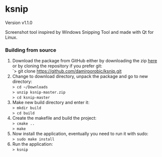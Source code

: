 # ksnip

Version v1.1.0

Screenshot tool inspired by Windows Snipping Tool and made with Qt for Linux. 

### Building from source

1. Download the package from GitHub either by downloading the zip [here](https://github.com/damirporobic/ksnip/archive/master.zip) or by cloning the repository if you prefer git:  
    `> git clone https://github.com/damirporobic/ksnip.git  
2. Change to download directory, unpack the package and go to new directory:  
    `> cd ~/Downloads`  
    `> unzip ksnip-master.zip`  
    `> cd ksnip-master`  
3. Make new build directory and enter it:  
    `> mkdir build`  
    `> cd build`  
4. Create the makefile and build the project:  
    `> cmake ..`  
    `> make`  
5. Now install the application, eventually you need to run it with sudo:  
    `> sudo make install`  
5. Run the application:  
    `> ksnip`  